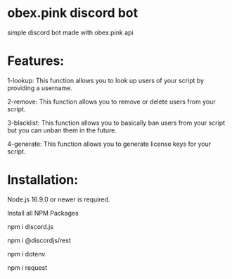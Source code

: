 # obex.pink discord bot
simple discord bot made with obex.pink api

# Features:

1-lookup: This function allows you to look up users of your script by providing a username.

2-remove: This function allows you to remove or delete users from your script.

3-blacklist: This function allows you to basically ban users from your script but you can unban them in the future.

4-generate: This function allows you to generate license keys for your script.

# Installation:
Node.js 16.9.0 or newer is required.

Install all NPM Packages

npm i discord.js

npm i @discordjs/rest

npm i dotenv

npm i request
